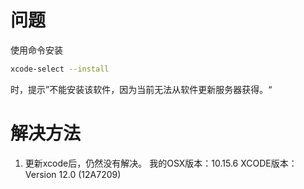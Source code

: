 

# 问题
使用命令安装
```bash
xcode-select --install
```
时，提示”不能安装该软件，因为当前无法从软件更新服务器获得。“

# 解决方法

1. 更新xcode后，仍然没有解决。
我的OSX版本：10.15.6
XCODE版本：Version 12.0 (12A7209)


